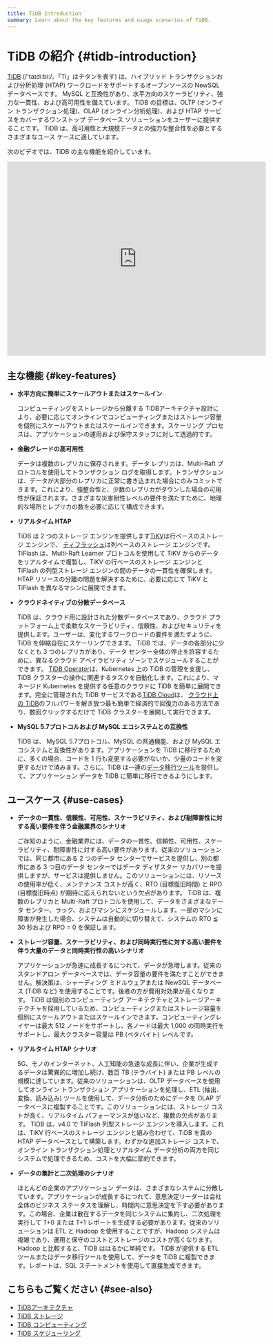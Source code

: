 ```yaml
---
title: TiDB Introduction
summary: Learn about the key features and usage scenarios of TiDB.
---
```


# TiDB の紹介 {#tidb-introduction}

[TiDB](https://github.com/pingcap/tidb) (/&#39;taɪdiːbi:/、「Ti」はチタンを表す) は、ハイブリッド トランザクションおよび分析処理 (HTAP) ワークロードをサポートするオープンソースの NewSQL データベースです。 MySQL と互換性があり、水平方向のスケーラビリティ、強力な一貫性、および高可用性を備えています。 TiDB の目標は、OLTP (オンライン トランザクション処理)、OLAP (オンライン分析処理)、および HTAP サービスをカバーするワンストップ データベース ソリューションをユーザーに提供することです。 TiDB は、高可用性と大規模データとの強力な整合性を必要とするさまざまなユース ケースに適しています。

次のビデオでは、TiDB の主な機能を紹介しています。

<iframe width="600" height="450" src="https://www.youtube.com/embed/aWBNNPm21zg" title="なぜ TiDB なのか?" frameborder="0" allow="accelerometer; autoplay; clipboard-write; encrypted-media; gyroscope; picture-in-picture" allowfullscreen></iframe>

## 主な機能 {#key-features}

-   **水平方向に簡単にスケールアウトまたはスケールイン**

    コンピューティングをストレージから分離する TiDBアーキテクチャ設計により、必要に応じてオンラインでコンピューティングまたはストレージ容量を個別にスケールアウトまたはスケールインできます。スケーリング プロセスは、アプリケーションの運用および保守スタッフに対して透過的です。

-   **金融グレードの高可用性**

    データは複数のレプリカに保存されます。データ レプリカは、Multi-Raft プロトコルを使用してトランザクション ログを取得します。トランザクションは、データが大部分のレプリカに正常に書き込まれた場合にのみコミットできます。これにより、強整合性と、少数のレプリカがダウンした場合の可用性が保証されます。さまざまな災害耐性レベルの要件を満たすために、地理的な場所とレプリカの数を必要に応じて構成できます。

-   **リアルタイム HTAP**

    TiDB は 2 つのストレージ エンジンを提供します[TiKV](/tikv-overview.md)は行ベースのストレージ エンジンで、 [ティフラッシュ](/tiflash/tiflash-overview.md)は列ベースのストレージ エンジンです。 TiFlash は、Multi-Raft Learner プロトコルを使用して TiKV からのデータをリアルタイムで複製し、TiKV の行ベースのストレージ エンジンと TiFlash の列型ストレージ エンジンの間のデータの一貫性を確保します。 HTAP リソースの分離の問題を解決するために、必要に応じて TiKV と TiFlash を異なるマシンに展開できます。

-   **クラウドネイティブの分散データベース**

    TiDB は、クラウド用に設計された分散データベースであり、クラウド プラットフォーム上で柔軟なスケーラビリティ、信頼性、およびセキュリティを提供します。ユーザーは、変化するワークロードの要件を満たすように、TiDB を伸縮自在にスケーリングできます。 TiDB では、データの各部分に少なくとも 3 つのレプリカがあり、データ センター全体の停止を許容するために、異なるクラウド アベイラビリティ ゾーンでスケジュールすることができます。 [TiDB Operator](https://docs.pingcap.com/tidb-in-kubernetes/stable/tidb-operator-overview)は、Kubernetes 上の TiDB の管理を支援し、TiDB クラスターの操作に関連するタスクを自動化します。これにより、マネージド Kubernetes を提供する任意のクラウドに TiDB を簡単に展開できます。完全に管理された TiDB サービスである[TiDB Cloud](https://pingcap.com/tidb-cloud/)は、 [クラウド上の TiDB](https://docs.pingcap.com/tidbcloud/)のフルパワーを解き放つ最も簡単で経済的で回復力のある方法であり、数回クリックするだけで TiDB クラスターを展開して実行できます。

-   **MySQL 5.7プロトコルおよび MySQL エコシステムとの互換性**

    TiDB は、 MySQL 5.7プロトコル、MySQL の共通機能、および MySQL エコシステムと互換性があります。アプリケーションを TiDB に移行するために、多くの場合、コードを 1 行も変更する必要がないか、少量のコードを変更するだけで済みます。さらに、TiDB は一連の[データ移行ツール](/ecosystem-tool-user-guide.md)を提供して、アプリケーション データを TiDB に簡単に移行できるようにします。

## ユースケース {#use-cases}

-   **データの一貫性、信頼性、可用性、スケーラビリティ、および耐障害性に対する高い要件を伴う金融業界のシナリオ**

    ご存知のように、金融業界には、データの一貫性、信頼性、可用性、スケーラビリティ、耐障害性に対する高い要件があります。従来のソリューションでは、同じ都市にある 2 つのデータ センターでサービスを提供し、別の都市にある 3 つ目のデータ センターではデータ ディザスター リカバリーを提供しますが、サービスは提供しません。このソリューションには、リソースの使用率が低く、メンテナンス コストが高く、RTO (目標復旧時間) と RPO (目標復旧時点) が期待に応えられないという欠点があります。 TiDB は、複数のレプリカと Multi-Raft プロトコルを使用して、データをさまざまなデータ センター、ラック、およびマシンにスケジュールします。一部のマシンに障害が発生した場合、システムは自動的に切り替えて、システムの RTO ≦ 30 秒および RPO = 0 を保証します。

-   **ストレージ容量、スケーラビリティ、および同時実行性に対する高い要件を伴う大量のデータと同時実行性の高いシナリオ**

    アプリケーションが急速に成長するにつれて、データが急増します。従来のスタンドアロン データベースでは、データ容量の要件を満たすことができません。解決策は、シャーディング ミドルウェアまたは NewSQL データベース (TiDB など) を使用することです。後者の方が費用対効果が高くなります。 TiDB は個別のコンピューティング アーキテクチャとストレージアーキテクチャを採用しているため、コンピューティングまたはストレージ容量を個別にスケールアウトまたはスケールインできます。コンピューティングレイヤーは最大 512 ノードをサポートし、各ノードは最大 1,000 の同時実行をサポートし、最大クラスター容量は PB (ペタバイト) レベルです。

-   **リアルタイム HTAP シナリオ**

    5G、モノのインターネット、人工知能の急速な成長に伴い、企業が生成するデータは驚異的に増加し続け、数百 TB (テラバイト) または PB レベルの規模に達しています。従来のソリューションは、OLTP データベースを使用してオンライン トランザクション アプリケーションを処理し、ETL (抽出、変換、読み込み) ツールを使用して、データ分析のためにデータを OLAP データベースに複製することです。このソリューションには、ストレージ コストが高く、リアルタイム パフォーマンスが低いなど、複数の欠点があります。 TiDB は、v4.0 で TiFlash 列型ストレージ エンジンを導入します。これは、TiKV 行ベースのストレージ エンジンと組み合わせて、TiDB を真の HTAP データベースとして構築します。わずかな追加ストレージ コストで、オンライン トランザクション処理とリアルタイム データ分析の両方を同じシステムで処理できるため、コストを大幅に節約できます。

-   **データの集計と二次処理のシナリオ**

    ほとんどの企業のアプリケーション データは、さまざまなシステムに分散しています。アプリケーションが成長するにつれて、意思決定リーダーは会社全体のビジネス ステータスを理解し、時間内に意思決定を下す必要があります。この場合、企業は散在するデータを同じシステムに集約し、二次処理を実行して T+0 または T+1 レポートを生成する必要があります。従来のソリューションは ETL と Hadoop を使用することですが、Hadoop システムは複雑であり、運用と保守のコストとストレージのコストが高くなります。 Hadoop と比較すると、TiDB ははるかに単純です。 TiDB が提供する ETL ツールまたはデータ移行ツールを使用して、データを TiDB に複製できます。レポートは、SQL ステートメントを使用して直接生成できます。

## こちらもご覧ください {#see-also}

-   [TiDBアーキテクチャ](/tidb-architecture.md)
-   [TiDB ストレージ](/tidb-storage.md)
-   [TiDB コンピューティング](/tidb-computing.md)
-   [TiDB スケジューリング](/tidb-scheduling.md)
